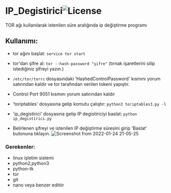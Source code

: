 # IP_Degistirici![License](https://img.shields.io/badge/License-MIT-red.svg)
TOR ağı kullanılarak istenilen süre aralığında ip değiştirme programı

## Kullanımı:
- tor ağını başlat:
`service tor start`

- tor'dan şifre al:
`tor --hash-password "şifre"` (tırnak işaretlerini silip istediğiniz şifreyi yazın.)
- `/etc/tor/torrc` dosyasındaki 'HashedControlPassword' kısmını yorum satırından kaldır ve tor tarafından verilen tokeni yapıştır.
- Control Port 9051 kısmını yorum satırından kaldır

- 'toriptables' dosyasına gelip komutu çalıştır:
`python3 toriptables3.py -l` 

- 'ip_degistirici' dosyasına gelip IP degistiriciyi baslat:
`python ip_degistirici.py`

- Belirlenen şifreyi ve istenilen IP değiştirme süresini girip 'Baslat' butonuna tıklayın.
![Screenshot from 2022-01-24 21-05-25](https://user-images.githubusercontent.com/83416622/150839365-84f62d63-b725-4295-9d69-352beafd32d7.png)

### Gerekenler:
- linux işletim sistemi
- python2,python3
- python-tk
- tor
- git
- nano veya benzer editör
